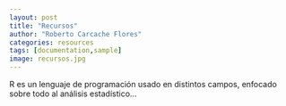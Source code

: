 ```yaml
---
layout: post
title: "Recursos"
author: "Roberto Carcache Flores"
categories: resources
tags: [documentation,sample]
image: recursos.jpg
---
```


R es un lenguaje de programación usado en distintos campos, enfocado sobre todo al análisis estadístico...
